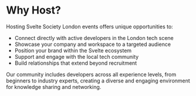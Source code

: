 # Why Host?

Hosting Svelte Society London events offers unique opportunities to:

- Connect directly with active developers in the London tech scene
- Showcase your company and workspace to a targeted audience
- Position your brand within the Svelte ecosystem
- Support and engage with the local tech community
- Build relationships that extend beyond recruitment

Our community includes developers across all experience levels, from
beginners to industry experts, creating a diverse and engaging
environment for knowledge sharing and networking.
